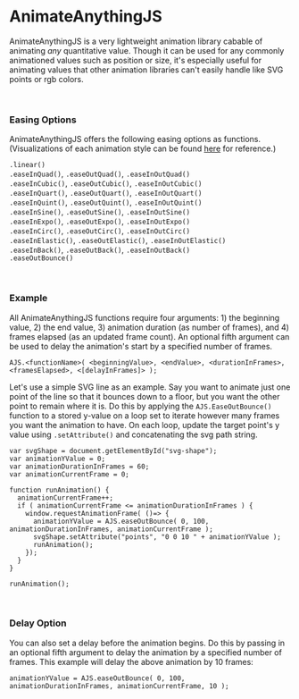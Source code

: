 # AnimateAnythingJS

AnimateAnythingJS is a very lightweight animation library cabable of animating _any_ quantitative value. Though it can be used for any commonly animationed values such as position or size, it's especially useful for animating values that other animation libraries can't easily handle like SVG points or rgb colors. 

<br>

### Easing Options
AnimateAnythingJS offers the following easing options as functions. (Visualizations of each animation style can be found [here](https://easings.net/en) for reference.)

`.linear()` <br>
`.easeInQuad()`, `.easeOutQuad()`, `.easeInOutQuad()` <br>
`.easeInCubic()`, `.easeOutCubic()`, `.easeInOutCubic()` <br>
`.easeInQuart()`, `.easeOutQuart()`, `.easeInOutQuart()` <br>
`.easeInQuint()`, `.easeOutQuint()`, `.easeInOutQuint()` <br>
`.easeInSine()`, `.easeOutSine()`, `.easeInOutSine()` <br>
`.easeInExpo()`, `.easeOutExpo()`, `.easeInOutExpo()` <br>
`.easeInCirc()`, `.easeOutCirc()`, `.easeInOutCirc()` <br>
`.easeInElastic()`, `.easeOutElastic()`, `.easeInOutElastic()` <br>
`.easeInBack()`, `.easeOutBack()`, `.easeInOutBack()` <br>
`.easeOutBounce()` <br>

<br>

### Example

All AnimateAnythingJS functions require four arguments: 1) the beginning value, 2) the end value, 3) animation duration (as number of frames), and 4) frames elapsed (as an updated frame count). An optional fifth argument can be used to delay the animation's start by a specified number of frames.

```
AJS.<functionName>( <beginningValue>, <endValue>, <durationInFrames>, <framesElapsed>, <[delayInFrames]> );
```

Let's use a simple SVG line as an example. Say you want to animate just one point of the line so that it bounces down to a floor, but you want the other point to remain where it is. Do this by applying the `AJS.EaseOutBounce()` function to a stored y-value on a loop set to iterate however many frames you want the animation to have. On each loop, update the target point's y value using `.setAttribute()` and concatenating the svg path string.


```
var svgShape = document.getElementById("svg-shape");
var animationYValue = 0;
var animationDurationInFrames = 60;
var animationCurrentFrame = 0;

function runAnimation() {
  animationCurrentFrame++;
  if ( animationCurrentFrame <= animationDurationInFrames ) {
    window.requestAnimationFrame( ()=> { 
      animationYValue = AJS.easeOutBounce( 0, 100, animationDurationInFrames, animationCurrentFrame );
      svgShape.setAttribute("points", "0 0 10 " + animationYValue );
      runAnimation();
    });
  } 
}

runAnimation();
```

<br>

### Delay Option

You can also set a delay before the animation begins. Do this by passing in an optional fifth argument to delay the animation by a specified number of frames. This example will delay the above animation by 10 frames:

```
animationYValue = AJS.easeOutBounce( 0, 100, animationDurationInFrames, animationCurrentFrame, 10 );
```



